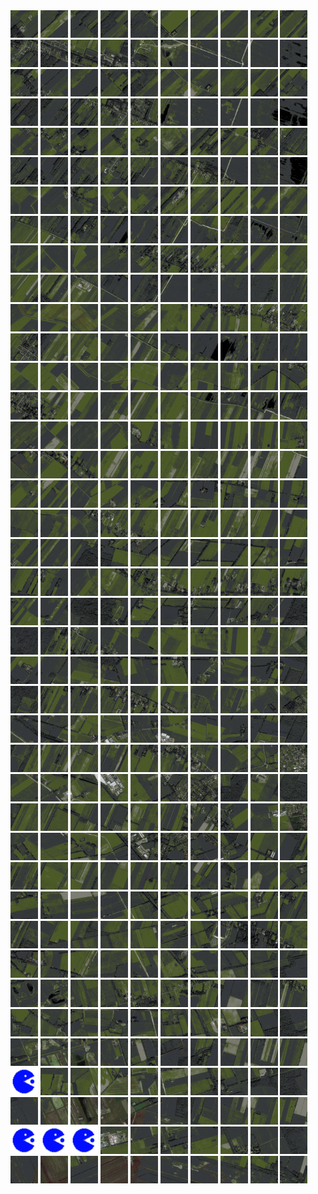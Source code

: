 <html>
<div>
<img src="https://github.com/HakkaTjakka/NL_TILE_MAP/blob/main/18/649/-1051/r.6490.-10510.png" height="44" width="44">
<img src="https://github.com/HakkaTjakka/NL_TILE_MAP/blob/main/18/649/-1051/r.6491.-10510.png" height="44" width="44">
<img src="https://github.com/HakkaTjakka/NL_TILE_MAP/blob/main/18/649/-1051/r.6492.-10510.png" height="44" width="44">
<img src="https://github.com/HakkaTjakka/NL_TILE_MAP/blob/main/18/649/-1051/r.6493.-10510.png" height="44" width="44">
<img src="https://github.com/HakkaTjakka/NL_TILE_MAP/blob/main/18/649/-1051/r.6494.-10510.png" height="44" width="44">
<img src="https://github.com/HakkaTjakka/NL_TILE_MAP/blob/main/18/649/-1051/r.6495.-10510.png" height="44" width="44">
<img src="https://github.com/HakkaTjakka/NL_TILE_MAP/blob/main/18/649/-1051/r.6496.-10510.png" height="44" width="44">
<img src="https://github.com/HakkaTjakka/NL_TILE_MAP/blob/main/18/649/-1051/r.6497.-10510.png" height="44" width="44">
<img src="https://github.com/HakkaTjakka/NL_TILE_MAP/blob/main/18/649/-1051/r.6498.-10510.png" height="44" width="44">
<img src="https://github.com/HakkaTjakka/NL_TILE_MAP/blob/main/18/649/-1051/r.6499.-10510.png" height="44" width="44">
<img src="https://github.com/HakkaTjakka/NL_TILE_MAP/blob/main/18/650/-1051/r.6500.-10510.png" height="44" width="44">
<img src="https://github.com/HakkaTjakka/NL_TILE_MAP/blob/main/18/650/-1051/r.6501.-10510.png" height="44" width="44">
<img src="https://github.com/HakkaTjakka/NL_TILE_MAP/blob/main/18/650/-1051/r.6502.-10510.png" height="44" width="44">
<img src="https://github.com/HakkaTjakka/NL_TILE_MAP/blob/main/18/650/-1051/r.6503.-10510.png" height="44" width="44">
<img src="https://github.com/HakkaTjakka/NL_TILE_MAP/blob/main/18/650/-1051/r.6504.-10510.png" height="44" width="44">
<img src="https://github.com/HakkaTjakka/NL_TILE_MAP/blob/main/18/650/-1051/r.6505.-10510.png" height="44" width="44">
<img src="https://github.com/HakkaTjakka/NL_TILE_MAP/blob/main/18/650/-1051/r.6506.-10510.png" height="44" width="44">
<img src="https://github.com/HakkaTjakka/NL_TILE_MAP/blob/main/18/650/-1051/r.6507.-10510.png" height="44" width="44">
<img src="https://github.com/HakkaTjakka/NL_TILE_MAP/blob/main/18/650/-1051/r.6508.-10510.png" height="44" width="44">
<img src="https://github.com/HakkaTjakka/NL_TILE_MAP/blob/main/18/650/-1051/r.6509.-10510.png" height="44" width="44">
<br>
<img src="https://github.com/HakkaTjakka/NL_TILE_MAP/blob/main/18/649/-1051/r.6490.-10509.png" height="44" width="44">
<img src="https://github.com/HakkaTjakka/NL_TILE_MAP/blob/main/18/649/-1051/r.6491.-10509.png" height="44" width="44">
<img src="https://github.com/HakkaTjakka/NL_TILE_MAP/blob/main/18/649/-1051/r.6492.-10509.png" height="44" width="44">
<img src="https://github.com/HakkaTjakka/NL_TILE_MAP/blob/main/18/649/-1051/r.6493.-10509.png" height="44" width="44">
<img src="https://github.com/HakkaTjakka/NL_TILE_MAP/blob/main/18/649/-1051/r.6494.-10509.png" height="44" width="44">
<img src="https://github.com/HakkaTjakka/NL_TILE_MAP/blob/main/18/649/-1051/r.6495.-10509.png" height="44" width="44">
<img src="https://github.com/HakkaTjakka/NL_TILE_MAP/blob/main/18/649/-1051/r.6496.-10509.png" height="44" width="44">
<img src="https://github.com/HakkaTjakka/NL_TILE_MAP/blob/main/18/649/-1051/r.6497.-10509.png" height="44" width="44">
<img src="https://github.com/HakkaTjakka/NL_TILE_MAP/blob/main/18/649/-1051/r.6498.-10509.png" height="44" width="44">
<img src="https://github.com/HakkaTjakka/NL_TILE_MAP/blob/main/18/649/-1051/r.6499.-10509.png" height="44" width="44">
<img src="https://github.com/HakkaTjakka/NL_TILE_MAP/blob/main/18/650/-1051/r.6500.-10509.png" height="44" width="44">
<img src="https://github.com/HakkaTjakka/NL_TILE_MAP/blob/main/18/650/-1051/r.6501.-10509.png" height="44" width="44">
<img src="https://github.com/HakkaTjakka/NL_TILE_MAP/blob/main/18/650/-1051/r.6502.-10509.png" height="44" width="44">
<img src="https://github.com/HakkaTjakka/NL_TILE_MAP/blob/main/18/650/-1051/r.6503.-10509.png" height="44" width="44">
<img src="https://github.com/HakkaTjakka/NL_TILE_MAP/blob/main/18/650/-1051/r.6504.-10509.png" height="44" width="44">
<img src="https://github.com/HakkaTjakka/NL_TILE_MAP/blob/main/18/650/-1051/r.6505.-10509.png" height="44" width="44">
<img src="https://github.com/HakkaTjakka/NL_TILE_MAP/blob/main/18/650/-1051/r.6506.-10509.png" height="44" width="44">
<img src="https://github.com/HakkaTjakka/NL_TILE_MAP/blob/main/18/650/-1051/r.6507.-10509.png" height="44" width="44">
<img src="https://github.com/HakkaTjakka/NL_TILE_MAP/blob/main/18/650/-1051/r.6508.-10509.png" height="44" width="44">
<img src="https://github.com/HakkaTjakka/NL_TILE_MAP/blob/main/18/650/-1051/r.6509.-10509.png" height="44" width="44">
<br>
<img src="https://github.com/HakkaTjakka/NL_TILE_MAP/blob/main/18/649/-1051/r.6490.-10508.png" height="44" width="44">
<img src="https://github.com/HakkaTjakka/NL_TILE_MAP/blob/main/18/649/-1051/r.6491.-10508.png" height="44" width="44">
<img src="https://github.com/HakkaTjakka/NL_TILE_MAP/blob/main/18/649/-1051/r.6492.-10508.png" height="44" width="44">
<img src="https://github.com/HakkaTjakka/NL_TILE_MAP/blob/main/18/649/-1051/r.6493.-10508.png" height="44" width="44">
<img src="https://github.com/HakkaTjakka/NL_TILE_MAP/blob/main/18/649/-1051/r.6494.-10508.png" height="44" width="44">
<img src="https://github.com/HakkaTjakka/NL_TILE_MAP/blob/main/18/649/-1051/r.6495.-10508.png" height="44" width="44">
<img src="https://github.com/HakkaTjakka/NL_TILE_MAP/blob/main/18/649/-1051/r.6496.-10508.png" height="44" width="44">
<img src="https://github.com/HakkaTjakka/NL_TILE_MAP/blob/main/18/649/-1051/r.6497.-10508.png" height="44" width="44">
<img src="https://github.com/HakkaTjakka/NL_TILE_MAP/blob/main/18/649/-1051/r.6498.-10508.png" height="44" width="44">
<img src="https://github.com/HakkaTjakka/NL_TILE_MAP/blob/main/18/649/-1051/r.6499.-10508.png" height="44" width="44">
<img src="https://github.com/HakkaTjakka/NL_TILE_MAP/blob/main/18/650/-1051/r.6500.-10508.png" height="44" width="44">
<img src="https://github.com/HakkaTjakka/NL_TILE_MAP/blob/main/18/650/-1051/r.6501.-10508.png" height="44" width="44">
<img src="https://github.com/HakkaTjakka/NL_TILE_MAP/blob/main/18/650/-1051/r.6502.-10508.png" height="44" width="44">
<img src="https://github.com/HakkaTjakka/NL_TILE_MAP/blob/main/18/650/-1051/r.6503.-10508.png" height="44" width="44">
<img src="https://github.com/HakkaTjakka/NL_TILE_MAP/blob/main/18/650/-1051/r.6504.-10508.png" height="44" width="44">
<img src="https://github.com/HakkaTjakka/NL_TILE_MAP/blob/main/18/650/-1051/r.6505.-10508.png" height="44" width="44">
<img src="https://github.com/HakkaTjakka/NL_TILE_MAP/blob/main/18/650/-1051/r.6506.-10508.png" height="44" width="44">
<img src="https://github.com/HakkaTjakka/NL_TILE_MAP/blob/main/18/650/-1051/r.6507.-10508.png" height="44" width="44">
<img src="https://github.com/HakkaTjakka/NL_TILE_MAP/blob/main/18/650/-1051/r.6508.-10508.png" height="44" width="44">
<img src="https://github.com/HakkaTjakka/NL_TILE_MAP/blob/main/18/650/-1051/r.6509.-10508.png" height="44" width="44">
<br>
<img src="https://github.com/HakkaTjakka/NL_TILE_MAP/blob/main/18/649/-1051/r.6490.-10507.png" height="44" width="44">
<img src="https://github.com/HakkaTjakka/NL_TILE_MAP/blob/main/18/649/-1051/r.6491.-10507.png" height="44" width="44">
<img src="https://github.com/HakkaTjakka/NL_TILE_MAP/blob/main/18/649/-1051/r.6492.-10507.png" height="44" width="44">
<img src="https://github.com/HakkaTjakka/NL_TILE_MAP/blob/main/18/649/-1051/r.6493.-10507.png" height="44" width="44">
<img src="https://github.com/HakkaTjakka/NL_TILE_MAP/blob/main/18/649/-1051/r.6494.-10507.png" height="44" width="44">
<img src="https://github.com/HakkaTjakka/NL_TILE_MAP/blob/main/18/649/-1051/r.6495.-10507.png" height="44" width="44">
<img src="https://github.com/HakkaTjakka/NL_TILE_MAP/blob/main/18/649/-1051/r.6496.-10507.png" height="44" width="44">
<img src="https://github.com/HakkaTjakka/NL_TILE_MAP/blob/main/18/649/-1051/r.6497.-10507.png" height="44" width="44">
<img src="https://github.com/HakkaTjakka/NL_TILE_MAP/blob/main/18/649/-1051/r.6498.-10507.png" height="44" width="44">
<img src="https://github.com/HakkaTjakka/NL_TILE_MAP/blob/main/18/649/-1051/r.6499.-10507.png" height="44" width="44">
<img src="https://github.com/HakkaTjakka/NL_TILE_MAP/blob/main/18/650/-1051/r.6500.-10507.png" height="44" width="44">
<img src="https://github.com/HakkaTjakka/NL_TILE_MAP/blob/main/18/650/-1051/r.6501.-10507.png" height="44" width="44">
<img src="https://github.com/HakkaTjakka/NL_TILE_MAP/blob/main/18/650/-1051/r.6502.-10507.png" height="44" width="44">
<img src="https://github.com/HakkaTjakka/NL_TILE_MAP/blob/main/18/650/-1051/r.6503.-10507.png" height="44" width="44">
<img src="https://github.com/HakkaTjakka/NL_TILE_MAP/blob/main/18/650/-1051/r.6504.-10507.png" height="44" width="44">
<img src="https://github.com/HakkaTjakka/NL_TILE_MAP/blob/main/18/650/-1051/r.6505.-10507.png" height="44" width="44">
<img src="https://github.com/HakkaTjakka/NL_TILE_MAP/blob/main/18/650/-1051/r.6506.-10507.png" height="44" width="44">
<img src="https://github.com/HakkaTjakka/NL_TILE_MAP/blob/main/18/650/-1051/r.6507.-10507.png" height="44" width="44">
<img src="https://github.com/HakkaTjakka/NL_TILE_MAP/blob/main/18/650/-1051/r.6508.-10507.png" height="44" width="44">
<img src="https://github.com/HakkaTjakka/NL_TILE_MAP/blob/main/18/650/-1051/r.6509.-10507.png" height="44" width="44">
<br>
<img src="https://github.com/HakkaTjakka/NL_TILE_MAP/blob/main/18/649/-1051/r.6490.-10506.png" height="44" width="44">
<img src="https://github.com/HakkaTjakka/NL_TILE_MAP/blob/main/18/649/-1051/r.6491.-10506.png" height="44" width="44">
<img src="https://github.com/HakkaTjakka/NL_TILE_MAP/blob/main/18/649/-1051/r.6492.-10506.png" height="44" width="44">
<img src="https://github.com/HakkaTjakka/NL_TILE_MAP/blob/main/18/649/-1051/r.6493.-10506.png" height="44" width="44">
<img src="https://github.com/HakkaTjakka/NL_TILE_MAP/blob/main/18/649/-1051/r.6494.-10506.png" height="44" width="44">
<img src="https://github.com/HakkaTjakka/NL_TILE_MAP/blob/main/18/649/-1051/r.6495.-10506.png" height="44" width="44">
<img src="https://github.com/HakkaTjakka/NL_TILE_MAP/blob/main/18/649/-1051/r.6496.-10506.png" height="44" width="44">
<img src="https://github.com/HakkaTjakka/NL_TILE_MAP/blob/main/18/649/-1051/r.6497.-10506.png" height="44" width="44">
<img src="https://github.com/HakkaTjakka/NL_TILE_MAP/blob/main/18/649/-1051/r.6498.-10506.png" height="44" width="44">
<img src="https://github.com/HakkaTjakka/NL_TILE_MAP/blob/main/18/649/-1051/r.6499.-10506.png" height="44" width="44">
<img src="https://github.com/HakkaTjakka/NL_TILE_MAP/blob/main/18/650/-1051/r.6500.-10506.png" height="44" width="44">
<img src="https://github.com/HakkaTjakka/NL_TILE_MAP/blob/main/18/650/-1051/r.6501.-10506.png" height="44" width="44">
<img src="https://github.com/HakkaTjakka/NL_TILE_MAP/blob/main/18/650/-1051/r.6502.-10506.png" height="44" width="44">
<img src="https://github.com/HakkaTjakka/NL_TILE_MAP/blob/main/18/650/-1051/r.6503.-10506.png" height="44" width="44">
<img src="https://github.com/HakkaTjakka/NL_TILE_MAP/blob/main/18/650/-1051/r.6504.-10506.png" height="44" width="44">
<img src="https://github.com/HakkaTjakka/NL_TILE_MAP/blob/main/18/650/-1051/r.6505.-10506.png" height="44" width="44">
<img src="https://github.com/HakkaTjakka/NL_TILE_MAP/blob/main/18/650/-1051/r.6506.-10506.png" height="44" width="44">
<img src="https://github.com/HakkaTjakka/NL_TILE_MAP/blob/main/18/650/-1051/r.6507.-10506.png" height="44" width="44">
<img src="https://github.com/HakkaTjakka/NL_TILE_MAP/blob/main/18/650/-1051/r.6508.-10506.png" height="44" width="44">
<img src="https://github.com/HakkaTjakka/NL_TILE_MAP/blob/main/18/650/-1051/r.6509.-10506.png" height="44" width="44">
<br>
<img src="https://github.com/HakkaTjakka/NL_TILE_MAP/blob/main/18/649/-1051/r.6490.-10505.png" height="44" width="44">
<img src="https://github.com/HakkaTjakka/NL_TILE_MAP/blob/main/18/649/-1051/r.6491.-10505.png" height="44" width="44">
<img src="https://github.com/HakkaTjakka/NL_TILE_MAP/blob/main/18/649/-1051/r.6492.-10505.png" height="44" width="44">
<img src="https://github.com/HakkaTjakka/NL_TILE_MAP/blob/main/18/649/-1051/r.6493.-10505.png" height="44" width="44">
<img src="https://github.com/HakkaTjakka/NL_TILE_MAP/blob/main/18/649/-1051/r.6494.-10505.png" height="44" width="44">
<img src="https://github.com/HakkaTjakka/NL_TILE_MAP/blob/main/18/649/-1051/r.6495.-10505.png" height="44" width="44">
<img src="https://github.com/HakkaTjakka/NL_TILE_MAP/blob/main/18/649/-1051/r.6496.-10505.png" height="44" width="44">
<img src="https://github.com/HakkaTjakka/NL_TILE_MAP/blob/main/18/649/-1051/r.6497.-10505.png" height="44" width="44">
<img src="https://github.com/HakkaTjakka/NL_TILE_MAP/blob/main/18/649/-1051/r.6498.-10505.png" height="44" width="44">
<img src="https://github.com/HakkaTjakka/NL_TILE_MAP/blob/main/18/649/-1051/r.6499.-10505.png" height="44" width="44">
<img src="https://github.com/HakkaTjakka/NL_TILE_MAP/blob/main/18/650/-1051/r.6500.-10505.png" height="44" width="44">
<img src="https://github.com/HakkaTjakka/NL_TILE_MAP/blob/main/18/650/-1051/r.6501.-10505.png" height="44" width="44">
<img src="https://github.com/HakkaTjakka/NL_TILE_MAP/blob/main/18/650/-1051/r.6502.-10505.png" height="44" width="44">
<img src="https://github.com/HakkaTjakka/NL_TILE_MAP/blob/main/18/650/-1051/r.6503.-10505.png" height="44" width="44">
<img src="https://github.com/HakkaTjakka/NL_TILE_MAP/blob/main/18/650/-1051/r.6504.-10505.png" height="44" width="44">
<img src="https://github.com/HakkaTjakka/NL_TILE_MAP/blob/main/18/650/-1051/r.6505.-10505.png" height="44" width="44">
<img src="https://github.com/HakkaTjakka/NL_TILE_MAP/blob/main/18/650/-1051/r.6506.-10505.png" height="44" width="44">
<img src="https://github.com/HakkaTjakka/NL_TILE_MAP/blob/main/18/650/-1051/r.6507.-10505.png" height="44" width="44">
<img src="https://github.com/HakkaTjakka/NL_TILE_MAP/blob/main/18/650/-1051/r.6508.-10505.png" height="44" width="44">
<img src="https://github.com/HakkaTjakka/NL_TILE_MAP/blob/main/18/650/-1051/r.6509.-10505.png" height="44" width="44">
<br>
<img src="https://github.com/HakkaTjakka/NL_TILE_MAP/blob/main/18/649/-1051/r.6490.-10504.png" height="44" width="44">
<img src="https://github.com/HakkaTjakka/NL_TILE_MAP/blob/main/18/649/-1051/r.6491.-10504.png" height="44" width="44">
<img src="https://github.com/HakkaTjakka/NL_TILE_MAP/blob/main/18/649/-1051/r.6492.-10504.png" height="44" width="44">
<img src="https://github.com/HakkaTjakka/NL_TILE_MAP/blob/main/18/649/-1051/r.6493.-10504.png" height="44" width="44">
<img src="https://github.com/HakkaTjakka/NL_TILE_MAP/blob/main/18/649/-1051/r.6494.-10504.png" height="44" width="44">
<img src="https://github.com/HakkaTjakka/NL_TILE_MAP/blob/main/18/649/-1051/r.6495.-10504.png" height="44" width="44">
<img src="https://github.com/HakkaTjakka/NL_TILE_MAP/blob/main/18/649/-1051/r.6496.-10504.png" height="44" width="44">
<img src="https://github.com/HakkaTjakka/NL_TILE_MAP/blob/main/18/649/-1051/r.6497.-10504.png" height="44" width="44">
<img src="https://github.com/HakkaTjakka/NL_TILE_MAP/blob/main/18/649/-1051/r.6498.-10504.png" height="44" width="44">
<img src="https://github.com/HakkaTjakka/NL_TILE_MAP/blob/main/18/649/-1051/r.6499.-10504.png" height="44" width="44">
<img src="https://github.com/HakkaTjakka/NL_TILE_MAP/blob/main/18/650/-1051/r.6500.-10504.png" height="44" width="44">
<img src="https://github.com/HakkaTjakka/NL_TILE_MAP/blob/main/18/650/-1051/r.6501.-10504.png" height="44" width="44">
<img src="https://github.com/HakkaTjakka/NL_TILE_MAP/blob/main/18/650/-1051/r.6502.-10504.png" height="44" width="44">
<img src="https://github.com/HakkaTjakka/NL_TILE_MAP/blob/main/18/650/-1051/r.6503.-10504.png" height="44" width="44">
<img src="https://github.com/HakkaTjakka/NL_TILE_MAP/blob/main/18/650/-1051/r.6504.-10504.png" height="44" width="44">
<img src="https://github.com/HakkaTjakka/NL_TILE_MAP/blob/main/18/650/-1051/r.6505.-10504.png" height="44" width="44">
<img src="https://github.com/HakkaTjakka/NL_TILE_MAP/blob/main/18/650/-1051/r.6506.-10504.png" height="44" width="44">
<img src="https://github.com/HakkaTjakka/NL_TILE_MAP/blob/main/18/650/-1051/r.6507.-10504.png" height="44" width="44">
<img src="https://github.com/HakkaTjakka/NL_TILE_MAP/blob/main/18/650/-1051/r.6508.-10504.png" height="44" width="44">
<img src="https://github.com/HakkaTjakka/NL_TILE_MAP/blob/main/18/650/-1051/r.6509.-10504.png" height="44" width="44">
<br>
<img src="https://github.com/HakkaTjakka/NL_TILE_MAP/blob/main/18/649/-1051/r.6490.-10503.png" height="44" width="44">
<img src="https://github.com/HakkaTjakka/NL_TILE_MAP/blob/main/18/649/-1051/r.6491.-10503.png" height="44" width="44">
<img src="https://github.com/HakkaTjakka/NL_TILE_MAP/blob/main/18/649/-1051/r.6492.-10503.png" height="44" width="44">
<img src="https://github.com/HakkaTjakka/NL_TILE_MAP/blob/main/18/649/-1051/r.6493.-10503.png" height="44" width="44">
<img src="https://github.com/HakkaTjakka/NL_TILE_MAP/blob/main/18/649/-1051/r.6494.-10503.png" height="44" width="44">
<img src="https://github.com/HakkaTjakka/NL_TILE_MAP/blob/main/18/649/-1051/r.6495.-10503.png" height="44" width="44">
<img src="https://github.com/HakkaTjakka/NL_TILE_MAP/blob/main/18/649/-1051/r.6496.-10503.png" height="44" width="44">
<img src="https://github.com/HakkaTjakka/NL_TILE_MAP/blob/main/18/649/-1051/r.6497.-10503.png" height="44" width="44">
<img src="https://github.com/HakkaTjakka/NL_TILE_MAP/blob/main/18/649/-1051/r.6498.-10503.png" height="44" width="44">
<img src="https://github.com/HakkaTjakka/NL_TILE_MAP/blob/main/18/649/-1051/r.6499.-10503.png" height="44" width="44">
<img src="https://github.com/HakkaTjakka/NL_TILE_MAP/blob/main/18/650/-1051/r.6500.-10503.png" height="44" width="44">
<img src="https://github.com/HakkaTjakka/NL_TILE_MAP/blob/main/18/650/-1051/r.6501.-10503.png" height="44" width="44">
<img src="https://github.com/HakkaTjakka/NL_TILE_MAP/blob/main/18/650/-1051/r.6502.-10503.png" height="44" width="44">
<img src="https://github.com/HakkaTjakka/NL_TILE_MAP/blob/main/18/650/-1051/r.6503.-10503.png" height="44" width="44">
<img src="https://github.com/HakkaTjakka/NL_TILE_MAP/blob/main/18/650/-1051/r.6504.-10503.png" height="44" width="44">
<img src="https://github.com/HakkaTjakka/NL_TILE_MAP/blob/main/18/650/-1051/r.6505.-10503.png" height="44" width="44">
<img src="https://github.com/HakkaTjakka/NL_TILE_MAP/blob/main/18/650/-1051/r.6506.-10503.png" height="44" width="44">
<img src="https://github.com/HakkaTjakka/NL_TILE_MAP/blob/main/18/650/-1051/r.6507.-10503.png" height="44" width="44">
<img src="https://github.com/HakkaTjakka/NL_TILE_MAP/blob/main/18/650/-1051/r.6508.-10503.png" height="44" width="44">
<img src="https://github.com/HakkaTjakka/NL_TILE_MAP/blob/main/18/650/-1051/r.6509.-10503.png" height="44" width="44">
<br>
<img src="https://github.com/HakkaTjakka/NL_TILE_MAP/blob/main/18/649/-1051/r.6490.-10502.png" height="44" width="44">
<img src="https://github.com/HakkaTjakka/NL_TILE_MAP/blob/main/18/649/-1051/r.6491.-10502.png" height="44" width="44">
<img src="https://github.com/HakkaTjakka/NL_TILE_MAP/blob/main/18/649/-1051/r.6492.-10502.png" height="44" width="44">
<img src="https://github.com/HakkaTjakka/NL_TILE_MAP/blob/main/18/649/-1051/r.6493.-10502.png" height="44" width="44">
<img src="https://github.com/HakkaTjakka/NL_TILE_MAP/blob/main/18/649/-1051/r.6494.-10502.png" height="44" width="44">
<img src="https://github.com/HakkaTjakka/NL_TILE_MAP/blob/main/18/649/-1051/r.6495.-10502.png" height="44" width="44">
<img src="https://github.com/HakkaTjakka/NL_TILE_MAP/blob/main/18/649/-1051/r.6496.-10502.png" height="44" width="44">
<img src="https://github.com/HakkaTjakka/NL_TILE_MAP/blob/main/18/649/-1051/r.6497.-10502.png" height="44" width="44">
<img src="https://github.com/HakkaTjakka/NL_TILE_MAP/blob/main/18/649/-1051/r.6498.-10502.png" height="44" width="44">
<img src="https://github.com/HakkaTjakka/NL_TILE_MAP/blob/main/18/649/-1051/r.6499.-10502.png" height="44" width="44">
<img src="https://github.com/HakkaTjakka/NL_TILE_MAP/blob/main/18/650/-1051/r.6500.-10502.png" height="44" width="44">
<img src="https://github.com/HakkaTjakka/NL_TILE_MAP/blob/main/18/650/-1051/r.6501.-10502.png" height="44" width="44">
<img src="https://github.com/HakkaTjakka/NL_TILE_MAP/blob/main/18/650/-1051/r.6502.-10502.png" height="44" width="44">
<img src="https://github.com/HakkaTjakka/NL_TILE_MAP/blob/main/18/650/-1051/r.6503.-10502.png" height="44" width="44">
<img src="https://github.com/HakkaTjakka/NL_TILE_MAP/blob/main/18/650/-1051/r.6504.-10502.png" height="44" width="44">
<img src="https://github.com/HakkaTjakka/NL_TILE_MAP/blob/main/18/650/-1051/r.6505.-10502.png" height="44" width="44">
<img src="https://github.com/HakkaTjakka/NL_TILE_MAP/blob/main/18/650/-1051/r.6506.-10502.png" height="44" width="44">
<img src="https://github.com/HakkaTjakka/NL_TILE_MAP/blob/main/18/650/-1051/r.6507.-10502.png" height="44" width="44">
<img src="https://github.com/HakkaTjakka/NL_TILE_MAP/blob/main/18/650/-1051/r.6508.-10502.png" height="44" width="44">
<img src="https://github.com/HakkaTjakka/NL_TILE_MAP/blob/main/18/650/-1051/r.6509.-10502.png" height="44" width="44">
<br>
<img src="https://github.com/HakkaTjakka/NL_TILE_MAP/blob/main/18/649/-1051/r.6490.-10501.png" height="44" width="44">
<img src="https://github.com/HakkaTjakka/NL_TILE_MAP/blob/main/18/649/-1051/r.6491.-10501.png" height="44" width="44">
<img src="https://github.com/HakkaTjakka/NL_TILE_MAP/blob/main/18/649/-1051/r.6492.-10501.png" height="44" width="44">
<img src="https://github.com/HakkaTjakka/NL_TILE_MAP/blob/main/18/649/-1051/r.6493.-10501.png" height="44" width="44">
<img src="https://github.com/HakkaTjakka/NL_TILE_MAP/blob/main/18/649/-1051/r.6494.-10501.png" height="44" width="44">
<img src="https://github.com/HakkaTjakka/NL_TILE_MAP/blob/main/18/649/-1051/r.6495.-10501.png" height="44" width="44">
<img src="https://github.com/HakkaTjakka/NL_TILE_MAP/blob/main/18/649/-1051/r.6496.-10501.png" height="44" width="44">
<img src="https://github.com/HakkaTjakka/NL_TILE_MAP/blob/main/18/649/-1051/r.6497.-10501.png" height="44" width="44">
<img src="https://github.com/HakkaTjakka/NL_TILE_MAP/blob/main/18/649/-1051/r.6498.-10501.png" height="44" width="44">
<img src="https://github.com/HakkaTjakka/NL_TILE_MAP/blob/main/18/649/-1051/r.6499.-10501.png" height="44" width="44">
<img src="https://github.com/HakkaTjakka/NL_TILE_MAP/blob/main/18/650/-1051/r.6500.-10501.png" height="44" width="44">
<img src="https://github.com/HakkaTjakka/NL_TILE_MAP/blob/main/18/650/-1051/r.6501.-10501.png" height="44" width="44">
<img src="https://github.com/HakkaTjakka/NL_TILE_MAP/blob/main/18/650/-1051/r.6502.-10501.png" height="44" width="44">
<img src="https://github.com/HakkaTjakka/NL_TILE_MAP/blob/main/18/650/-1051/r.6503.-10501.png" height="44" width="44">
<img src="https://github.com/HakkaTjakka/NL_TILE_MAP/blob/main/18/650/-1051/r.6504.-10501.png" height="44" width="44">
<img src="https://github.com/HakkaTjakka/NL_TILE_MAP/blob/main/18/650/-1051/r.6505.-10501.png" height="44" width="44">
<img src="https://github.com/HakkaTjakka/NL_TILE_MAP/blob/main/18/650/-1051/r.6506.-10501.png" height="44" width="44">
<img src="https://github.com/HakkaTjakka/NL_TILE_MAP/blob/main/18/650/-1051/r.6507.-10501.png" height="44" width="44">
<img src="https://github.com/HakkaTjakka/NL_TILE_MAP/blob/main/18/650/-1051/r.6508.-10501.png" height="44" width="44">
<img src="https://github.com/HakkaTjakka/NL_TILE_MAP/blob/main/18/650/-1051/r.6509.-10501.png" height="44" width="44">
<br>
<img src="https://github.com/HakkaTjakka/NL_TILE_MAP/blob/main/18/649/-1050/r.6490.-10500.png" height="44" width="44">
<img src="https://github.com/HakkaTjakka/NL_TILE_MAP/blob/main/18/649/-1050/r.6491.-10500.png" height="44" width="44">
<img src="https://github.com/HakkaTjakka/NL_TILE_MAP/blob/main/18/649/-1050/r.6492.-10500.png" height="44" width="44">
<img src="https://github.com/HakkaTjakka/NL_TILE_MAP/blob/main/18/649/-1050/r.6493.-10500.png" height="44" width="44">
<img src="https://github.com/HakkaTjakka/NL_TILE_MAP/blob/main/18/649/-1050/r.6494.-10500.png" height="44" width="44">
<img src="https://github.com/HakkaTjakka/NL_TILE_MAP/blob/main/18/649/-1050/r.6495.-10500.png" height="44" width="44">
<img src="https://github.com/HakkaTjakka/NL_TILE_MAP/blob/main/18/649/-1050/r.6496.-10500.png" height="44" width="44">
<img src="https://github.com/HakkaTjakka/NL_TILE_MAP/blob/main/18/649/-1050/r.6497.-10500.png" height="44" width="44">
<img src="https://github.com/HakkaTjakka/NL_TILE_MAP/blob/main/18/649/-1050/r.6498.-10500.png" height="44" width="44">
<img src="https://github.com/HakkaTjakka/NL_TILE_MAP/blob/main/18/649/-1050/r.6499.-10500.png" height="44" width="44">
<img src="https://github.com/HakkaTjakka/NL_TILE_MAP/blob/main/18/650/-1050/r.6500.-10500.png" height="44" width="44">
<img src="https://github.com/HakkaTjakka/NL_TILE_MAP/blob/main/18/650/-1050/r.6501.-10500.png" height="44" width="44">
<img src="https://github.com/HakkaTjakka/NL_TILE_MAP/blob/main/18/650/-1050/r.6502.-10500.png" height="44" width="44">
<img src="https://github.com/HakkaTjakka/NL_TILE_MAP/blob/main/18/650/-1050/r.6503.-10500.png" height="44" width="44">
<img src="https://github.com/HakkaTjakka/NL_TILE_MAP/blob/main/18/650/-1050/r.6504.-10500.png" height="44" width="44">
<img src="https://github.com/HakkaTjakka/NL_TILE_MAP/blob/main/18/650/-1050/r.6505.-10500.png" height="44" width="44">
<img src="https://github.com/HakkaTjakka/NL_TILE_MAP/blob/main/18/650/-1050/r.6506.-10500.png" height="44" width="44">
<img src="https://github.com/HakkaTjakka/NL_TILE_MAP/blob/main/18/650/-1050/r.6507.-10500.png" height="44" width="44">
<img src="https://github.com/HakkaTjakka/NL_TILE_MAP/blob/main/18/650/-1050/r.6508.-10500.png" height="44" width="44">
<img src="https://github.com/HakkaTjakka/NL_TILE_MAP/blob/main/18/650/-1050/r.6509.-10500.png" height="44" width="44">
<br>
<img src="https://github.com/HakkaTjakka/NL_TILE_MAP/blob/main/18/649/-1050/r.6490.-10499.png" height="44" width="44">
<img src="https://github.com/HakkaTjakka/NL_TILE_MAP/blob/main/18/649/-1050/r.6491.-10499.png" height="44" width="44">
<img src="https://github.com/HakkaTjakka/NL_TILE_MAP/blob/main/18/649/-1050/r.6492.-10499.png" height="44" width="44">
<img src="https://github.com/HakkaTjakka/NL_TILE_MAP/blob/main/18/649/-1050/r.6493.-10499.png" height="44" width="44">
<img src="https://github.com/HakkaTjakka/NL_TILE_MAP/blob/main/18/649/-1050/r.6494.-10499.png" height="44" width="44">
<img src="https://github.com/HakkaTjakka/NL_TILE_MAP/blob/main/18/649/-1050/r.6495.-10499.png" height="44" width="44">
<img src="https://github.com/HakkaTjakka/NL_TILE_MAP/blob/main/18/649/-1050/r.6496.-10499.png" height="44" width="44">
<img src="https://github.com/HakkaTjakka/NL_TILE_MAP/blob/main/18/649/-1050/r.6497.-10499.png" height="44" width="44">
<img src="https://github.com/HakkaTjakka/NL_TILE_MAP/blob/main/18/649/-1050/r.6498.-10499.png" height="44" width="44">
<img src="https://github.com/HakkaTjakka/NL_TILE_MAP/blob/main/18/649/-1050/r.6499.-10499.png" height="44" width="44">
<img src="https://github.com/HakkaTjakka/NL_TILE_MAP/blob/main/18/650/-1050/r.6500.-10499.png" height="44" width="44">
<img src="https://github.com/HakkaTjakka/NL_TILE_MAP/blob/main/18/650/-1050/r.6501.-10499.png" height="44" width="44">
<img src="https://github.com/HakkaTjakka/NL_TILE_MAP/blob/main/18/650/-1050/r.6502.-10499.png" height="44" width="44">
<img src="https://github.com/HakkaTjakka/NL_TILE_MAP/blob/main/18/650/-1050/r.6503.-10499.png" height="44" width="44">
<img src="https://github.com/HakkaTjakka/NL_TILE_MAP/blob/main/18/650/-1050/r.6504.-10499.png" height="44" width="44">
<img src="https://github.com/HakkaTjakka/NL_TILE_MAP/blob/main/18/650/-1050/r.6505.-10499.png" height="44" width="44">
<img src="https://github.com/HakkaTjakka/NL_TILE_MAP/blob/main/18/650/-1050/r.6506.-10499.png" height="44" width="44">
<img src="https://github.com/HakkaTjakka/NL_TILE_MAP/blob/main/18/650/-1050/r.6507.-10499.png" height="44" width="44">
<img src="https://github.com/HakkaTjakka/NL_TILE_MAP/blob/main/18/650/-1050/r.6508.-10499.png" height="44" width="44">
<img src="https://github.com/HakkaTjakka/NL_TILE_MAP/blob/main/18/650/-1050/r.6509.-10499.png" height="44" width="44">
<br>
<img src="https://github.com/HakkaTjakka/NL_TILE_MAP/blob/main/18/649/-1050/r.6490.-10498.png" height="44" width="44">
<img src="https://github.com/HakkaTjakka/NL_TILE_MAP/blob/main/18/649/-1050/r.6491.-10498.png" height="44" width="44">
<img src="https://github.com/HakkaTjakka/NL_TILE_MAP/blob/main/18/649/-1050/r.6492.-10498.png" height="44" width="44">
<img src="https://github.com/HakkaTjakka/NL_TILE_MAP/blob/main/18/649/-1050/r.6493.-10498.png" height="44" width="44">
<img src="https://github.com/HakkaTjakka/NL_TILE_MAP/blob/main/18/649/-1050/r.6494.-10498.png" height="44" width="44">
<img src="https://github.com/HakkaTjakka/NL_TILE_MAP/blob/main/18/649/-1050/r.6495.-10498.png" height="44" width="44">
<img src="https://github.com/HakkaTjakka/NL_TILE_MAP/blob/main/18/649/-1050/r.6496.-10498.png" height="44" width="44">
<img src="https://github.com/HakkaTjakka/NL_TILE_MAP/blob/main/18/649/-1050/r.6497.-10498.png" height="44" width="44">
<img src="https://github.com/HakkaTjakka/NL_TILE_MAP/blob/main/18/649/-1050/r.6498.-10498.png" height="44" width="44">
<img src="https://github.com/HakkaTjakka/NL_TILE_MAP/blob/main/18/649/-1050/r.6499.-10498.png" height="44" width="44">
<img src="https://github.com/HakkaTjakka/NL_TILE_MAP/blob/main/18/650/-1050/r.6500.-10498.png" height="44" width="44">
<img src="https://github.com/HakkaTjakka/NL_TILE_MAP/blob/main/18/650/-1050/r.6501.-10498.png" height="44" width="44">
<img src="https://github.com/HakkaTjakka/NL_TILE_MAP/blob/main/18/650/-1050/r.6502.-10498.png" height="44" width="44">
<img src="https://github.com/HakkaTjakka/NL_TILE_MAP/blob/main/18/650/-1050/r.6503.-10498.png" height="44" width="44">
<img src="https://github.com/HakkaTjakka/NL_TILE_MAP/blob/main/18/650/-1050/r.6504.-10498.png" height="44" width="44">
<img src="https://github.com/HakkaTjakka/NL_TILE_MAP/blob/main/18/650/-1050/r.6505.-10498.png" height="44" width="44">
<img src="https://github.com/HakkaTjakka/NL_TILE_MAP/blob/main/18/650/-1050/r.6506.-10498.png" height="44" width="44">
<img src="https://github.com/HakkaTjakka/NL_TILE_MAP/blob/main/18/650/-1050/r.6507.-10498.png" height="44" width="44">
<img src="https://github.com/HakkaTjakka/NL_TILE_MAP/blob/main/18/650/-1050/r.6508.-10498.png" height="44" width="44">
<img src="https://github.com/HakkaTjakka/NL_TILE_MAP/blob/main/18/650/-1050/r.6509.-10498.png" height="44" width="44">
<br>
<img src="https://github.com/HakkaTjakka/NL_TILE_MAP/blob/main/18/649/-1050/r.6490.-10497.png" height="44" width="44">
<img src="https://github.com/HakkaTjakka/NL_TILE_MAP/blob/main/18/649/-1050/r.6491.-10497.png" height="44" width="44">
<img src="https://github.com/HakkaTjakka/NL_TILE_MAP/blob/main/18/649/-1050/r.6492.-10497.png" height="44" width="44">
<img src="https://github.com/HakkaTjakka/NL_TILE_MAP/blob/main/18/649/-1050/r.6493.-10497.png" height="44" width="44">
<img src="https://github.com/HakkaTjakka/NL_TILE_MAP/blob/main/18/649/-1050/r.6494.-10497.png" height="44" width="44">
<img src="https://github.com/HakkaTjakka/NL_TILE_MAP/blob/main/18/649/-1050/r.6495.-10497.png" height="44" width="44">
<img src="https://github.com/HakkaTjakka/NL_TILE_MAP/blob/main/18/649/-1050/r.6496.-10497.png" height="44" width="44">
<img src="https://github.com/HakkaTjakka/NL_TILE_MAP/blob/main/18/649/-1050/r.6497.-10497.png" height="44" width="44">
<img src="https://github.com/HakkaTjakka/NL_TILE_MAP/blob/main/18/649/-1050/r.6498.-10497.png" height="44" width="44">
<img src="https://github.com/HakkaTjakka/NL_TILE_MAP/blob/main/18/649/-1050/r.6499.-10497.png" height="44" width="44">
<img src="https://github.com/HakkaTjakka/NL_TILE_MAP/blob/main/18/650/-1050/r.6500.-10497.png" height="44" width="44">
<img src="https://github.com/HakkaTjakka/NL_TILE_MAP/blob/main/18/650/-1050/r.6501.-10497.png" height="44" width="44">
<img src="https://github.com/HakkaTjakka/NL_TILE_MAP/blob/main/18/650/-1050/r.6502.-10497.png" height="44" width="44">
<img src="https://github.com/HakkaTjakka/NL_TILE_MAP/blob/main/18/650/-1050/r.6503.-10497.png" height="44" width="44">
<img src="https://github.com/HakkaTjakka/NL_TILE_MAP/blob/main/18/650/-1050/r.6504.-10497.png" height="44" width="44">
<img src="https://github.com/HakkaTjakka/NL_TILE_MAP/blob/main/18/650/-1050/r.6505.-10497.png" height="44" width="44">
<img src="https://github.com/HakkaTjakka/NL_TILE_MAP/blob/main/18/650/-1050/r.6506.-10497.png" height="44" width="44">
<img src="https://github.com/HakkaTjakka/NL_TILE_MAP/blob/main/18/650/-1050/r.6507.-10497.png" height="44" width="44">
<img src="https://github.com/HakkaTjakka/NL_TILE_MAP/blob/main/18/650/-1050/r.6508.-10497.png" height="44" width="44">
<img src="https://github.com/HakkaTjakka/NL_TILE_MAP/blob/main/18/650/-1050/r.6509.-10497.png" height="44" width="44">
<br>
<img src="https://github.com/HakkaTjakka/NL_TILE_MAP/blob/main/18/649/-1050/r.6490.-10496.png" height="44" width="44">
<img src="https://github.com/HakkaTjakka/NL_TILE_MAP/blob/main/18/649/-1050/r.6491.-10496.png" height="44" width="44">
<img src="https://github.com/HakkaTjakka/NL_TILE_MAP/blob/main/18/649/-1050/r.6492.-10496.png" height="44" width="44">
<img src="https://github.com/HakkaTjakka/NL_TILE_MAP/blob/main/18/649/-1050/r.6493.-10496.png" height="44" width="44">
<img src="https://github.com/HakkaTjakka/NL_TILE_MAP/blob/main/18/649/-1050/r.6494.-10496.png" height="44" width="44">
<img src="https://github.com/HakkaTjakka/NL_TILE_MAP/blob/main/18/649/-1050/r.6495.-10496.png" height="44" width="44">
<img src="https://github.com/HakkaTjakka/NL_TILE_MAP/blob/main/18/649/-1050/r.6496.-10496.png" height="44" width="44">
<img src="https://github.com/HakkaTjakka/NL_TILE_MAP/blob/main/18/649/-1050/r.6497.-10496.png" height="44" width="44">
<img src="https://github.com/HakkaTjakka/NL_TILE_MAP/blob/main/18/649/-1050/r.6498.-10496.png" height="44" width="44">
<img src="https://github.com/HakkaTjakka/NL_TILE_MAP/blob/main/18/649/-1050/r.6499.-10496.png" height="44" width="44">
<img src="https://github.com/HakkaTjakka/NL_TILE_MAP/blob/main/18/650/-1050/r.6500.-10496.png" height="44" width="44">
<img src="https://github.com/HakkaTjakka/NL_TILE_MAP/blob/main/18/650/-1050/r.6501.-10496.png" height="44" width="44">
<img src="https://github.com/HakkaTjakka/NL_TILE_MAP/blob/main/18/650/-1050/r.6502.-10496.png" height="44" width="44">
<img src="https://github.com/HakkaTjakka/NL_TILE_MAP/blob/main/18/650/-1050/r.6503.-10496.png" height="44" width="44">
<img src="https://github.com/HakkaTjakka/NL_TILE_MAP/blob/main/18/650/-1050/r.6504.-10496.png" height="44" width="44">
<img src="https://github.com/HakkaTjakka/NL_TILE_MAP/blob/main/18/650/-1050/r.6505.-10496.png" height="44" width="44">
<img src="https://github.com/HakkaTjakka/NL_TILE_MAP/blob/main/18/650/-1050/r.6506.-10496.png" height="44" width="44">
<img src="https://github.com/HakkaTjakka/NL_TILE_MAP/blob/main/18/650/-1050/r.6507.-10496.png" height="44" width="44">
<img src="https://github.com/HakkaTjakka/NL_TILE_MAP/blob/main/18/650/-1050/r.6508.-10496.png" height="44" width="44">
<img src="https://github.com/HakkaTjakka/NL_TILE_MAP/blob/main/18/650/-1050/r.6509.-10496.png" height="44" width="44">
<br>
<img src="https://github.com/HakkaTjakka/NL_TILE_MAP/blob/main/18/649/-1050/r.6490.-10495.png" height="44" width="44">
<img src="https://github.com/HakkaTjakka/NL_TILE_MAP/blob/main/18/649/-1050/r.6491.-10495.png" height="44" width="44">
<img src="https://github.com/HakkaTjakka/NL_TILE_MAP/blob/main/18/649/-1050/r.6492.-10495.png" height="44" width="44">
<img src="https://github.com/HakkaTjakka/NL_TILE_MAP/blob/main/18/649/-1050/r.6493.-10495.png" height="44" width="44">
<img src="https://github.com/HakkaTjakka/NL_TILE_MAP/blob/main/18/649/-1050/r.6494.-10495.png" height="44" width="44">
<img src="https://github.com/HakkaTjakka/NL_TILE_MAP/blob/main/18/649/-1050/r.6495.-10495.png" height="44" width="44">
<img src="https://github.com/HakkaTjakka/NL_TILE_MAP/blob/main/18/649/-1050/r.6496.-10495.png" height="44" width="44">
<img src="https://github.com/HakkaTjakka/NL_TILE_MAP/blob/main/18/649/-1050/r.6497.-10495.png" height="44" width="44">
<img src="https://github.com/HakkaTjakka/NL_TILE_MAP/blob/main/18/649/-1050/r.6498.-10495.png" height="44" width="44">
<img src="https://github.com/HakkaTjakka/NL_TILE_MAP/blob/main/18/649/-1050/r.6499.-10495.png" height="44" width="44">
<img src="https://github.com/HakkaTjakka/NL_TILE_MAP/blob/main/18/650/-1050/r.6500.-10495.png" height="44" width="44">
<img src="https://github.com/HakkaTjakka/NL_TILE_MAP/blob/main/18/650/-1050/r.6501.-10495.png" height="44" width="44">
<img src="https://github.com/HakkaTjakka/NL_TILE_MAP/blob/main/18/650/-1050/r.6502.-10495.png" height="44" width="44">
<img src="https://github.com/HakkaTjakka/NL_TILE_MAP/blob/main/18/650/-1050/r.6503.-10495.png" height="44" width="44">
<img src="https://github.com/HakkaTjakka/NL_TILE_MAP/blob/main/18/650/-1050/r.6504.-10495.png" height="44" width="44">
<img src="https://github.com/HakkaTjakka/NL_TILE_MAP/blob/main/18/650/-1050/r.6505.-10495.png" height="44" width="44">
<img src="https://github.com/HakkaTjakka/NL_TILE_MAP/blob/main/18/650/-1050/r.6506.-10495.png" height="44" width="44">
<img src="https://github.com/HakkaTjakka/NL_TILE_MAP/blob/main/18/650/-1050/r.6507.-10495.png" height="44" width="44">
<img src="https://github.com/HakkaTjakka/NL_TILE_MAP/blob/main/18/650/-1050/r.6508.-10495.png" height="44" width="44">
<img src="https://github.com/HakkaTjakka/NL_TILE_MAP/blob/main/18/650/-1050/r.6509.-10495.png" height="44" width="44">
<br>
<img src="https://github.com/HakkaTjakka/NL_TILE_MAP/blob/main/18/649/-1050/r.6490.-10494.png" height="44" width="44">
<img src="https://github.com/HakkaTjakka/NL_TILE_MAP/blob/main/18/649/-1050/r.6491.-10494.png" height="44" width="44">
<img src="https://github.com/HakkaTjakka/NL_TILE_MAP/blob/main/18/649/-1050/r.6492.-10494.png" height="44" width="44">
<img src="https://github.com/HakkaTjakka/NL_TILE_MAP/blob/main/18/649/-1050/r.6493.-10494.png" height="44" width="44">
<img src="https://github.com/HakkaTjakka/NL_TILE_MAP/blob/main/18/649/-1050/r.6494.-10494.png" height="44" width="44">
<img src="https://github.com/HakkaTjakka/NL_TILE_MAP/blob/main/18/649/-1050/r.6495.-10494.png" height="44" width="44">
<img src="https://github.com/HakkaTjakka/NL_TILE_MAP/blob/main/18/649/-1050/r.6496.-10494.png" height="44" width="44">
<img src="https://github.com/HakkaTjakka/NL_TILE_MAP/blob/main/18/649/-1050/r.6497.-10494.png" height="44" width="44">
<img src="https://github.com/HakkaTjakka/NL_TILE_MAP/blob/main/18/649/-1050/r.6498.-10494.png" height="44" width="44">
<img src="https://github.com/HakkaTjakka/NL_TILE_MAP/blob/main/18/649/-1050/r.6499.-10494.png" height="44" width="44">
<img src="https://github.com/HakkaTjakka/NL_TILE_MAP/blob/main/18/650/-1050/r.6500.-10494.png" height="44" width="44">
<img src="https://github.com/HakkaTjakka/NL_TILE_MAP/blob/main/18/650/-1050/r.6501.-10494.png" height="44" width="44">
<img src="https://github.com/HakkaTjakka/NL_TILE_MAP/blob/main/18/650/-1050/r.6502.-10494.png" height="44" width="44">
<img src="https://github.com/HakkaTjakka/NL_TILE_MAP/blob/main/18/650/-1050/r.6503.-10494.png" height="44" width="44">
<img src="https://github.com/HakkaTjakka/NL_TILE_MAP/blob/main/18/650/-1050/r.6504.-10494.png" height="44" width="44">
<img src="https://github.com/HakkaTjakka/NL_TILE_MAP/blob/main/18/650/-1050/r.6505.-10494.png" height="44" width="44">
<img src="https://github.com/HakkaTjakka/NL_TILE_MAP/blob/main/18/650/-1050/r.6506.-10494.png" height="44" width="44">
<img src="https://github.com/HakkaTjakka/NL_TILE_MAP/blob/main/18/650/-1050/r.6507.-10494.png" height="44" width="44">
<img src="https://github.com/HakkaTjakka/NL_TILE_MAP/blob/main/18/650/-1050/r.6508.-10494.png" height="44" width="44">
<img src="https://github.com/HakkaTjakka/NL_TILE_MAP/blob/main/18/650/-1050/r.6509.-10494.png" height="44" width="44">
<br>
<img src="https://github.com/HakkaTjakka/NL_TILE_MAP/blob/main/18/649/-1050/r.6490.-10493.png" height="44" width="44">
<img src="https://github.com/HakkaTjakka/NL_TILE_MAP/blob/main/18/649/-1050/r.6491.-10493.png" height="44" width="44">
<img src="https://github.com/HakkaTjakka/NL_TILE_MAP/blob/main/18/649/-1050/r.6492.-10493.png" height="44" width="44">
<img src="https://github.com/HakkaTjakka/NL_TILE_MAP/blob/main/18/649/-1050/r.6493.-10493.png" height="44" width="44">
<img src="https://github.com/HakkaTjakka/NL_TILE_MAP/blob/main/18/649/-1050/r.6494.-10493.png" height="44" width="44">
<img src="https://github.com/HakkaTjakka/NL_TILE_MAP/blob/main/18/649/-1050/r.6495.-10493.png" height="44" width="44">
<img src="https://github.com/HakkaTjakka/NL_TILE_MAP/blob/main/18/649/-1050/r.6496.-10493.png" height="44" width="44">
<img src="https://github.com/HakkaTjakka/NL_TILE_MAP/blob/main/18/649/-1050/r.6497.-10493.png" height="44" width="44">
<img src="https://github.com/HakkaTjakka/NL_TILE_MAP/blob/main/18/649/-1050/r.6498.-10493.png" height="44" width="44">
<img src="https://github.com/HakkaTjakka/NL_TILE_MAP/blob/main/18/649/-1050/r.6499.-10493.png" height="44" width="44">
<img src="https://github.com/HakkaTjakka/NL_TILE_MAP/blob/main/18/650/-1050/r.6500.-10493.png" height="44" width="44">
<img src="https://github.com/HakkaTjakka/NL_TILE_MAP/blob/main/18/650/-1050/r.6501.-10493.png" height="44" width="44">
<img src="https://github.com/HakkaTjakka/NL_TILE_MAP/blob/main/18/650/-1050/r.6502.-10493.png" height="44" width="44">
<img src="https://github.com/HakkaTjakka/NL_TILE_MAP/blob/main/18/650/-1050/r.6503.-10493.png" height="44" width="44">
<img src="https://github.com/HakkaTjakka/NL_TILE_MAP/blob/main/18/650/-1050/r.6504.-10493.png" height="44" width="44">
<img src="https://github.com/HakkaTjakka/NL_TILE_MAP/blob/main/18/650/-1050/r.6505.-10493.png" height="44" width="44">
<img src="https://github.com/HakkaTjakka/NL_TILE_MAP/blob/main/18/650/-1050/r.6506.-10493.png" height="44" width="44">
<img src="https://github.com/HakkaTjakka/NL_TILE_MAP/blob/main/18/650/-1050/r.6507.-10493.png" height="44" width="44">
<img src="https://github.com/HakkaTjakka/NL_TILE_MAP/blob/main/18/650/-1050/r.6508.-10493.png" height="44" width="44">
<img src="https://github.com/HakkaTjakka/NL_TILE_MAP/blob/main/18/650/-1050/r.6509.-10493.png" height="44" width="44">
<br>
<img src="https://github.com/HakkaTjakka/NL_TILE_MAP/blob/main/source.png" height="44" width="44">
<img src="https://github.com/HakkaTjakka/NL_TILE_MAP/blob/main/18/649/-1050/r.6491.-10492.png" height="44" width="44">
<img src="https://github.com/HakkaTjakka/NL_TILE_MAP/blob/main/18/649/-1050/r.6492.-10492.png" height="44" width="44">
<img src="https://github.com/HakkaTjakka/NL_TILE_MAP/blob/main/18/649/-1050/r.6493.-10492.png" height="44" width="44">
<img src="https://github.com/HakkaTjakka/NL_TILE_MAP/blob/main/18/649/-1050/r.6494.-10492.png" height="44" width="44">
<img src="https://github.com/HakkaTjakka/NL_TILE_MAP/blob/main/18/649/-1050/r.6495.-10492.png" height="44" width="44">
<img src="https://github.com/HakkaTjakka/NL_TILE_MAP/blob/main/18/649/-1050/r.6496.-10492.png" height="44" width="44">
<img src="https://github.com/HakkaTjakka/NL_TILE_MAP/blob/main/18/649/-1050/r.6497.-10492.png" height="44" width="44">
<img src="https://github.com/HakkaTjakka/NL_TILE_MAP/blob/main/18/649/-1050/r.6498.-10492.png" height="44" width="44">
<img src="https://github.com/HakkaTjakka/NL_TILE_MAP/blob/main/18/649/-1050/r.6499.-10492.png" height="44" width="44">
<img src="https://github.com/HakkaTjakka/NL_TILE_MAP/blob/main/18/650/-1050/r.6500.-10492.png" height="44" width="44">
<img src="https://github.com/HakkaTjakka/NL_TILE_MAP/blob/main/18/650/-1050/r.6501.-10492.png" height="44" width="44">
<img src="https://github.com/HakkaTjakka/NL_TILE_MAP/blob/main/18/650/-1050/r.6502.-10492.png" height="44" width="44">
<img src="https://github.com/HakkaTjakka/NL_TILE_MAP/blob/main/18/650/-1050/r.6503.-10492.png" height="44" width="44">
<img src="https://github.com/HakkaTjakka/NL_TILE_MAP/blob/main/18/650/-1050/r.6504.-10492.png" height="44" width="44">
<img src="https://github.com/HakkaTjakka/NL_TILE_MAP/blob/main/18/650/-1050/r.6505.-10492.png" height="44" width="44">
<img src="https://github.com/HakkaTjakka/NL_TILE_MAP/blob/main/18/650/-1050/r.6506.-10492.png" height="44" width="44">
<img src="https://github.com/HakkaTjakka/NL_TILE_MAP/blob/main/18/650/-1050/r.6507.-10492.png" height="44" width="44">
<img src="https://github.com/HakkaTjakka/NL_TILE_MAP/blob/main/18/650/-1050/r.6508.-10492.png" height="44" width="44">
<img src="https://github.com/HakkaTjakka/NL_TILE_MAP/blob/main/18/650/-1050/r.6509.-10492.png" height="44" width="44">
<br>
<img src="https://github.com/HakkaTjakka/NL_TILE_MAP/blob/main/source.png" height="44" width="44">
<img src="https://github.com/HakkaTjakka/NL_TILE_MAP/blob/main/source.png" height="44" width="44">
<img src="https://github.com/HakkaTjakka/NL_TILE_MAP/blob/main/source.png" height="44" width="44">
<img src="https://github.com/HakkaTjakka/NL_TILE_MAP/blob/main/18/649/-1050/r.6493.-10491.png" height="44" width="44">
<img src="https://github.com/HakkaTjakka/NL_TILE_MAP/blob/main/18/649/-1050/r.6494.-10491.png" height="44" width="44">
<img src="https://github.com/HakkaTjakka/NL_TILE_MAP/blob/main/18/649/-1050/r.6495.-10491.png" height="44" width="44">
<img src="https://github.com/HakkaTjakka/NL_TILE_MAP/blob/main/18/649/-1050/r.6496.-10491.png" height="44" width="44">
<img src="https://github.com/HakkaTjakka/NL_TILE_MAP/blob/main/18/649/-1050/r.6497.-10491.png" height="44" width="44">
<img src="https://github.com/HakkaTjakka/NL_TILE_MAP/blob/main/18/649/-1050/r.6498.-10491.png" height="44" width="44">
<img src="https://github.com/HakkaTjakka/NL_TILE_MAP/blob/main/18/649/-1050/r.6499.-10491.png" height="44" width="44">
<img src="https://github.com/HakkaTjakka/NL_TILE_MAP/blob/main/18/650/-1050/r.6500.-10491.png" height="44" width="44">
<img src="https://github.com/HakkaTjakka/NL_TILE_MAP/blob/main/18/650/-1050/r.6501.-10491.png" height="44" width="44">
<img src="https://github.com/HakkaTjakka/NL_TILE_MAP/blob/main/18/650/-1050/r.6502.-10491.png" height="44" width="44">
<img src="https://github.com/HakkaTjakka/NL_TILE_MAP/blob/main/18/650/-1050/r.6503.-10491.png" height="44" width="44">
<img src="https://github.com/HakkaTjakka/NL_TILE_MAP/blob/main/18/650/-1050/r.6504.-10491.png" height="44" width="44">
<img src="https://github.com/HakkaTjakka/NL_TILE_MAP/blob/main/18/650/-1050/r.6505.-10491.png" height="44" width="44">
<img src="https://github.com/HakkaTjakka/NL_TILE_MAP/blob/main/18/650/-1050/r.6506.-10491.png" height="44" width="44">
<img src="https://github.com/HakkaTjakka/NL_TILE_MAP/blob/main/18/650/-1050/r.6507.-10491.png" height="44" width="44">
<img src="https://github.com/HakkaTjakka/NL_TILE_MAP/blob/main/18/650/-1050/r.6508.-10491.png" height="44" width="44">
<img src="https://github.com/HakkaTjakka/NL_TILE_MAP/blob/main/18/650/-1050/r.6509.-10491.png" height="44" width="44">
<br>
</div>
</html>
